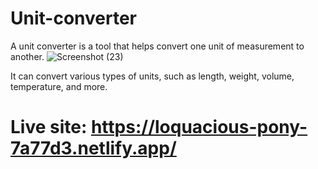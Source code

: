 # Unit-converter
A unit converter is a tool that helps convert one unit of measurement to another. ![Screenshot (23)](https://github.com/Mohaz24/Unit-converter/assets/107796482/d0b8d369-4c0e-4acd-a137-6b5f3f107b83)

It can convert various types of units, such as length, weight, volume, temperature, and more.
# Live site: https://loquacious-pony-7a77d3.netlify.app/

